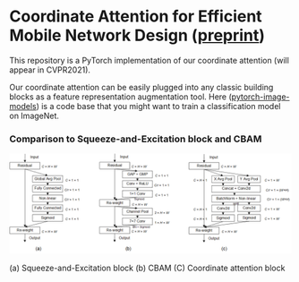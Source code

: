 # Coordinate Attention for Efficient Mobile Network Design ([preprint](https://arxiv.org/abs/2103.02907))

This repository is a PyTorch implementation of our coordinate attention (will appear in CVPR2021).

Our coordinate attention can be easily plugged into any classic building blocks as a feature representation augmentation tool. Here ([pytorch-image-models](https://github.com/rwightman/pytorch-image-models)) is a code base that you might want to train a classification model on ImageNet.


### Comparison to Squeeze-and-Excitation block and CBAM

![diagram](diagram.png)

(a) Squeeze-and-Excitation block (b) CBAM (C) Coordinate attention block
